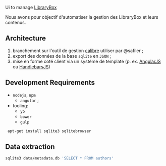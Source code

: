 Ui to manage [LibraryBox](http://librarybox.us/)

Nous avons pour objectif d'automatiser la gestion des LibraryBox et leurs contenus.

## Architecture

1. branchement sur l'outil de gestion [calibre](http://calibre-ebook.com/) utiliser par @safiler ;
2. export des données de la base `sqlite` en `JSON` ;
3. mise en forme coté client via un système de template (p. ex. [AngularJS](https://angularjs.org/) ou [HandlebarsJS](http://handlebarsjs.com/))

## Development Requirements

* `nodejs`, `npm`
  * `angular` ;
* tooling:
  * `yo`
  * `bower`
  * `gulp`

```bash
 apt-get install sqlite3 sqlitebrowser
```

## Data extraction

```bash
sqlite3 data/metadata.db 'SELECT * FROM authors'
```
